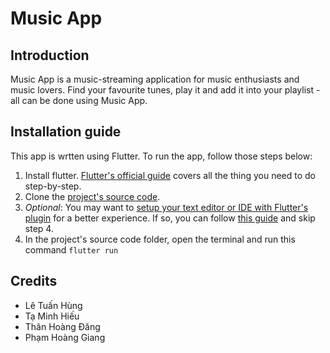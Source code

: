 # Music App

## Introduction

Music App is a music-streaming application for music enthusiasts and music lovers. Find your favourite tunes, play it and add it into your playlist - all can be done using Music App.

## Installation guide

This app is wrtten using Flutter. To run the app, follow those steps below:

1. Install flutter. [Flutter's official guide](https://docs.flutter.dev/get-started/install) covers all the thing you need to do step-by-step.
2. Clone the [project's source code](https://github.com/MinhHieu2804/music_app).
3. _Optional_: You may want to [setup your text editor or IDE with Flutter's plugin](https://docs.flutter.dev/get-started/editor) for a better experience. If so, you can follow [this guide](https://docs.flutter.dev/get-started/test-drive) and skip step 4.
4. In the project's source code folder, open the terminal and run this command `flutter run`

## Credits

- Lê Tuấn Hùng
- Tạ Minh Hiếu
- Thân Hoàng Đăng
- Phạm Hoàng Giang
